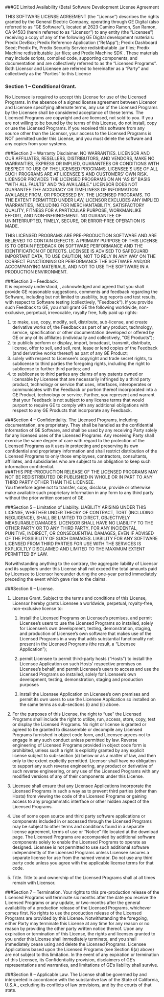 ###GE Limited Availability (Beta) Software Development License Agreement

THIS SOFTWARE LICENSE AGREEMENT (the “License”) describes the rights granted by the General Electric Company, operating through GE Digital (also referred to as “GE Software”), located at 2623 Camino Ramon, San Ramon, CA 94583 (herein referred to as “Licensor”) to any entity (the “Licensee”) receiving a copy of any of the following GE Digital development materials: Predix DevBox; Predix Reference Application (“RefApp”); Predix Dashboard Seed; Predix Px, Predix Security Service redistributable .jar files; Predix Machine redistributable .jar files; and Predix Machine SDK .  These materials may include scripts, compiled code, supporting components, and documentation and are collectively referred to as the “Licensed Programs”.  Both Licensor and Licensee are referred to hereinafter as a “Party” and collectively as the “Parties” to this License

### Section 1 – Conditional Grant.
No Licensee is required to accept this License for use of the Licensed Programs. In the absence of a signed license agreement between Licensor and Licensee specifying alternate terms, any use of the Licensed Programs by the Licensee shall be considered acceptance of these terms.  The Licensed Programs are copyright and are licensed, not sold to you.  If you are not willing to be bound by the terms of this License, do not install, copy or use the Licensed Programs.  If you received this software from any source other than the Licensor, your access to the Licensed Programs is NOT permitted under this License, and you must delete the software and any copies from your systems.

###Section 2 – Warranty Disclaimer.
NO WARRANTIES. LICENSOR AND OUR AFFILIATES, RESELLERS, DISTRIBUTORS, AND VENDORS, MAKE NO WARRANTIES, EXPRESS OR IMPLIED, GUARANTEES OR CONDITIONS WITH RESPECT TO USE OF THE LICENSED PROGRAMS.  LICENSEE’S USE OF ALL SUCH PROGRAMS ARE AT LICENSEE’S AND CUSTOMERS’ OWN RISK. LICENSOR PROVIDES THE LICENSED PROGRAMS ON AN “AS IS” BASIS “WITH ALL FAULTS” AND “AS AVAILABLE.” LICENSOR DOES NOT GUARANTEE THE ACCURACY OR TIMELINESS OF INFORMATION AVAILABLE FROM, OR PROCESSED BY, THE LICENSED PROGRAMS. TO THE EXTENT PERMITTED UNDER LAW, LICENSOR EXCLUDES ANY IMPLIED WARRANTIES, INCLUDING FOR MERCHANTABILITY, SATISFACTORY QUALITY, FITNESS FOR A PARTICULAR PURPOSE, WORKMANLIKE EFFORT, AND NON-INFRINGEMENT.  NO GUARANTEE OF UNINTERRUPTED, TIMELY, SECURE, OR ERROR-FREE OPERATION IS MADE.

THIS LICENSED PROGRAMS ARE PRE-PRODUCTION SOFTWARE AND ARE BELIEVED TO CONTAIN DEFECTS.  A PRIMARY PURPOSE OF THIS LICENSE IS TO OBTAIN FEEDBACK ON SOFTWARE PERFORMANCE AND THE IDENTIFICATION OF DEFECTS.  LICENSEE IS ADVISED TO SAFEGUARD IMPORTANT DATA, TO USE CAUTION, NOT TO RELY IN ANY WAY ON THE CORRECT FUNCTIONING OR PERFORMANCE THE SOFTWARE AND/OR ACCOMPANYING MATERIALS, AND NOT TO USE THE SOFTWARE IN A PRODUCTION ENVIRONMENT.

###Section 3 – Feedback.  
It is expressly understood, , acknowledged and agreed that you shall provide GE reasonable suggestions, comments and feedback regarding the Software, including but not limited to usability, bug reports and test results, with respect to Software testing (collectively, "Feedback"). If you provide such Feedback to GE, you shall grant GE the following worldwide, non-exclusive, perpetual, irrevocable, royalty free, fully paid up rights:

  1. to make, use, copy, modify, sell, distribute, sub-license, and create derivative works of, the Feedback as part of any product, technology, service, specification or other documentation developed or offered by GE or any of its affiliates (individually and collectively, "GE Products");
  2. to publicly perform or display, import, broadcast, transmit, distribute, license, offer to sell, and sell, rent, lease or lend copies of the Feedback (and derivative works thereof) as part of any GE Product;
  3. solely with respect to Licensee's copyright and trade secret rights, to sublicense to third parties the foregoing rights, including the right to sublicense to further third parties; and
  4. to sublicense to third parties any claims of any patents owned or licensable by Licensee that are necessarily infringed by a third party product, technology or service that uses, interfaces, interoperates or communicates with the Feedback or portion thereof incorporated into a GE Product, technology or service. Further, you represent and warrant that your Feedback is not subject to any license terms that would purport to require GE to comply with any additional obligations with respect to any GE Products that incorporate any Feedback.

###Section 4 – Confidentiality.
The Licensed Programs, including documentation, are proprietary. They shall be handled as the confidential information of GE Software, and shall be used by any receiving Party solely for any licensed uses of the Licensed Programs. Any receiving Party shall exercise the same degree of care with regard to the protection of the Licensed Programs as it uses in protecting and preserving its own confidential and proprietary information and shall restrict distribution of the Licensed Programs to only those employees, contractors, consultants, affiliates, and subsidiaries who are subject to an obligation to keep such information confidential.  
###THIS PRE-PRODUCTION RELEASE OF THE LICENSED PROGRAMS MAY NOT BE REDISTRIBUTED OR PUBLISHED IN WHOLE OR IN PART TO ANY THIRD PARTY OTHER THAN THE LICENSEE.  
You therefore agree not to transfer, copy, disclose, provide or otherwise make available such proprietary information in any form to any third party without the prior written consent of GE.

###Section 5 – Limitation of Liability.
LIABILITY ARISING UNDER THIS LICENSE, WHETHER UNDER THEORY OF CONTRACT, TORT (INCLUDING NEGLIGENCE), SHALL BE LIMITED TO DIRECT, OBJECTIVELY MEASURABLE DAMAGES. LICENSOR SHALL HAVE NO LIABILITY TO THE OTHER PARTY OR TO ANY THIRD PARTY, FOR ANY INCIDENTAL, PUNITIVE, INDIRECT, OR CONSEQUENTIAL DAMAGES, EVEN IF ADVISED OF THE POSSIBILITY OF SUCH DAMAGES. LIABILITY FOR ANY SOFTWARE LICENSED FROM THIRD PARTIES FOR USE WITH THE SERVICES IS EXPLICILTLY DISCLAIMED AND LIMITED TO THE MAXIMUM EXTENT PERMITTED BY LAW.

Notwithstanding anything to the contrary, the aggregate liability of Licensor and its suppliers under this License shall not exceed the total amounts paid by Licensee to Licensor hereunder during the one-year period immediately preceding the event which gave rise to the claims.

###Section 6 – License.

1. License Grant. Subject to the terms and conditions of this License, Licensor hereby grants Licensee a worldwide, perpetual, royalty-free, non-exclusive license to:

   1. install the Licensed Programs on Licensee’s premises, and permit Licensee’s users to use the Licensed Programs so installed, solely for Licensee’s own development, testing, demonstration, staging, and production of Licensee’s own software that makes use of the Licensed Programs in a way that adds substantial functionality not present in the Licensed Programs (the result, a “Licensee Application”);

   2. permit Licensee to permit third-party hosts (“Hosts”) to install the Licensee Application on such Hosts’ respective premises on Licensee’s behalf, and permit Licensee’s users to access and use the Licensed Programs so installed, solely for Licensee’s own development, testing, demonstration, staging and production purposes

   3. install the Licensee Application on Licensee’s own premises and permit its own users to use the Licensee Application so installed on the same terms as sub-sections (i) and (ii) above.

2. For the purposes of this License, the right to “use” the Licensed Programs shall include the right to utilize, run, access, store, copy, test or display the Licensed Programs. No right or license is granted or agreed to be granted to disassemble or decompile any Licensed Programs furnished in object code form, and Licensee agrees not to engage in any such conduct unless permitted by law. Reverse engineering of Licensed Programs provided in object code form is prohibited, unless such a right is explicitly granted by any explicit license subject to sub-section (d) below or as a matter of law, and then only to the extent explicitly permitted.  Licensor shall have no obligation to support any such reverse engineering, any product or derivative of such reverse engineering, or any use of the Licensed Programs with any modified versions of any of their components under this License.

3. Licensee shall ensure that any Licensee Applications incorporate the Licensed Programs in such a way as to prevent third parties (other than Hosts) from viewing the code of the Licensed Programs or gaining access to any programmatic interface or other hidden aspect of the Licensed Programs.

4. Use of some open source and third party software applications or components included in or accessed through the Licensed Programs may be subject to other terms and conditions found in a separate license agreement, terms of use or “Notice” file located at the download page. The Licensed Programs are accompanied by additional software components solely to enable the Licensed Programs to operate as designed. Licensee is not permitted to use such additional software independently of the Licensed Programs unless Licensee secures a separate license for use from the named vendor.  Do not use any third party code unless you agree with the applicable license terms for that code.

5. Title. Title to and ownership of the Licensed Programs shall at all times remain with Licensor.

###Section 7 – Termination.
Your rights to this pre-production release of the Licensed Programs will terminate six months after the date you receive the Licensed Programs or any update, or two-months after the general availability of a production release of the Licensed Programs, whichever comes first.  No rights to use the production release of the Licensed Programs are provided by this License.  Notwithstanding the foregoing, either Party may terminate this License at any time for any reason or no reason by providing the other party written notice thereof.  Upon any expiration or termination of this License, the rights and licenses granted to you under this License shall immediately terminate, and you shall immediately cease using and delete  the Licensed Programs.  Licensee Applications based upon the Licensed Programs (see Section 6(a) above) are not subject to this limitation.  In the event of any expiration or termination of this Licensee, its Confidentiality provision, disclaimers of GE’s representations and warranties, and limitations of GE’s liability shall survive.

###Section 8 – Applicable Law.
The License shall be governed by and interpreted in accordance with the substantive law of the State of California, U.S.A., excluding its conflicts of law provisions, and by the courts of that state.
